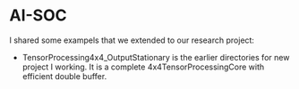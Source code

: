 # AI-SOC
I shared some exampels that we extended to our research project:

- TensorProcessing4x4_OutputStationary is the earlier directories for new project I working. It is a complete 4x4TensorProcessingCore with efficient double buffer.


